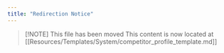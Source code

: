 ```yaml
---
title: "Redirection Notice"
---
```


> [\!NOTE] This file has been moved
> This content is now located at [[Resources/Templates/System/competitor_profile_template.md]]

